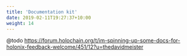 ```yaml
---
title: 'Documentation kit'
date: 2019-02-11T19:27:37+10:00
weight: 14
---
```


@todo https://forum.holochain.org/t/im-spinning-up-some-docs-for-holonix-feedback-welcome/451/12?u=thedavidmeister
